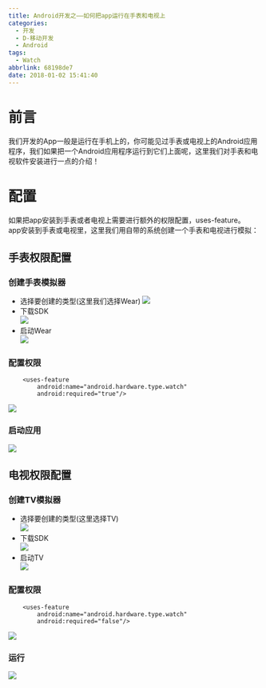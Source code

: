 ```yaml
---
title: Android开发之——如何把app运行在手表和电视上
categories:
  - 开发
  - D-移动开发
  - Android
tags:
  - Watch
abbrlink: 68198de7
date: 2018-01-02 15:41:40
---
```

# 前言
我们开发的App一般是运行在手机上的，你可能见过手表或电视上的Android应用程序，我们如果把一个Android应用程序运行到它们上面呢，这里我们对手表和电视软件安装进行一点的介绍！  
<!--more-->
  
# 配置  
如果把app安装到手表或者电视上需要进行额外的权限配置，uses-feature。    
app安装到手表或电视里，这里我们用自带的系统创建一个手表和电视进行模拟：  

## 手表权限配置
### 创建手表模拟器 
- 选择要创建的类型(这里我们选择Wear) 
![][1]
- 下载SDK   
![][2]
- 启动Wear  
![][3]
### 配置权限

		<uses-feature
        	android:name="android.hardware.type.watch"
        	android:required="true"/>  

![][4]
### 启动应用  
![][5]
## 电视权限配置  
### 创建TV模拟器
- 选择要创建的类型(这里选择TV)   
![][6]
- 下载SDK   
![][7]   
- 启动TV   
![][8]   
### 配置权限  

		<uses-feature
        	android:name="android.hardware.type.watch"
        	android:required="false"/>
![][9]
### 运行 
![][10]






[1]: https://jsd.onmicrosoft.cn/gh/PGzxc/CDN/blog-image/hardware-chose.png
[2]: https://jsd.onmicrosoft.cn/gh/PGzxc/CDN/blog-image/wear-download.png
[3]: https://jsd.onmicrosoft.cn/gh/PGzxc/CDN/blog-image/wear-start.png
[4]: https://jsd.onmicrosoft.cn/gh/PGzxc/CDN/blog-image/wear-config.png
[5]: https://jsd.onmicrosoft.cn/gh/PGzxc/CDN/blog-image/wear-git.gif
[6]: https://jsd.onmicrosoft.cn/gh/PGzxc/CDN/blog-image/TV-chose.png
[7]: https://jsd.onmicrosoft.cn/gh/PGzxc/CDN/blog-image/tv-download.png
[8]: https://jsd.onmicrosoft.cn/gh/PGzxc/CDN/blog-image/tv-start.png
[9]: https://jsd.onmicrosoft.cn/gh/PGzxc/CDN/blog-image/tv-config.png
[10]: https://jsd.onmicrosoft.cn/gh/PGzxc/CDN/blog-image/tv-gif.gif
